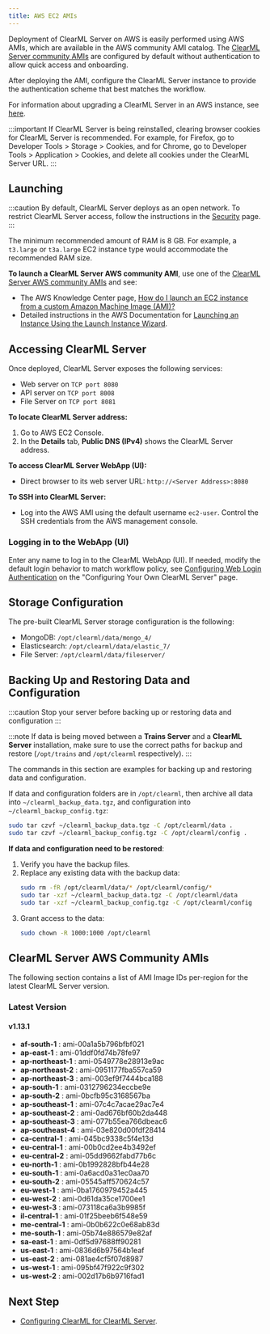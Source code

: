 ```yaml
---
title: AWS EC2 AMIs
---
```


Deployment of ClearML Server on AWS is easily performed using AWS AMIs, which are available in the AWS community AMI catalog.
The [ClearML Server community AMIs](#clearml-server-aws-community-amis) are configured by default without authentication
to allow quick access and onboarding.

After deploying the AMI, configure the ClearML Server instance to provide the authentication scheme that 
best matches the workflow.

For information about upgrading a ClearML Server in an AWS instance, see [here](upgrade_server_aws_ec2_ami.md).

:::important
If ClearML Server is being reinstalled, clearing browser cookies for ClearML Server is recommended. For example, 
for Firefox, go to Developer Tools > Storage > Cookies, and for Chrome, go to Developer Tools > Application > Cookies,
and delete all cookies under the ClearML Server URL.
:::

## Launching

:::caution
By default, ClearML Server deploys as an open network. To restrict ClearML Server access, follow the instructions 
in the [Security](clearml_server_security.md) page.
:::

The minimum recommended amount of RAM is 8 GB. For example, a `t3.large` or `t3a.large` EC2 instance type would accommodate the recommended RAM size.

**To launch a ClearML Server AWS community AMI**, use one of the [ClearML Server AWS community AMIs](#clearml-server-aws-community-amis) 
and see:

* The AWS Knowledge Center page, [How do I launch an EC2 instance from a custom Amazon Machine Image (AMI)?](https://aws.amazon.com/premiumsupport/knowledge-center/launch-instance-custom-ami/)
* Detailed instructions in the AWS Documentation for [Launching an Instance Using the Launch Instance Wizard](https://docs.aws.amazon.com/AWSEC2/latest/UserGuide/launching-instance.html).

## Accessing ClearML Server

Once deployed, ClearML Server exposes the following services:

* Web server on `TCP port 8080`
* API server on `TCP port 8008`
* File Server on `TCP port 8081`

**To locate ClearML Server address:**

1. Go to AWS EC2 Console.
1. In the **Details** tab, **Public DNS (IPv4)** shows the ClearML Server address.

**To access ClearML Server WebApp (UI):**

* Direct browser to its web server URL: `http://<Server Address>:8080`

**To SSH into ClearML Server:**

* Log into the AWS AMI using the default username `ec2-user`. Control the SSH credentials from the AWS management console.

### Logging in to the WebApp (UI)

Enter any name to log in to the ClearML WebApp (UI). If needed, modify the default login behavior to match workflow policy, 
see [Configuring Web Login Authentication](clearml_server_config.md#web-login-authentication) 
on the "Configuring Your Own ClearML Server" page.

## Storage Configuration

The pre-built ClearML Server storage configuration is the following:

* MongoDB: `/opt/clearml/data/mongo_4/`
* Elasticsearch: `/opt/clearml/data/elastic_7/`
* File Server: `/opt/clearml/data/fileserver/`


## Backing Up and Restoring Data and Configuration

:::caution
Stop your server before backing up or restoring data and configuration
:::

:::note
If data is being moved between a **Trains Server** and a **ClearML Server** installation, make sure to use the correct paths 
for backup and restore (`/opt/trains` and `/opt/clearml` respectively).
:::

The commands in this section are examples for backing up and restoring data and configuration.

If data and configuration folders are in `/opt/clearml`, then archive all data into `~/clearml_backup_data.tgz`, and 
configuration into `~/clearml_backup_config.tgz`:

```bash
sudo tar czvf ~/clearml_backup_data.tgz -C /opt/clearml/data .
sudo tar czvf ~/clearml_backup_config.tgz -C /opt/clearml/config .
```

**If data and configuration need to be restored**:

1. Verify you have the backup files.
1. Replace any existing data with the backup data:
   ```bash
   sudo rm -fR /opt/clearml/data/* /opt/clearml/config/*
   sudo tar -xzf ~/clearml_backup_data.tgz -C /opt/clearml/data
   sudo tar -xzf ~/clearml_backup_config.tgz -C /opt/clearml/config
   ```
1. Grant access to the data:
   ```bash
   sudo chown -R 1000:1000 /opt/clearml
   ```
        

## ClearML Server AWS Community AMIs

The following section contains a list of AMI Image IDs per-region for the latest ClearML Server version.



### Latest Version

#### v1.13.1

* **af-south-1** : ami-00a1a5b796bfbf021
* **ap-east-1** : ami-01ddf0fd74b78fe97
* **ap-northeast-1** : ami-0549778e28913e9ac
* **ap-northeast-2** : ami-0951177fba557ca59
* **ap-northeast-3** : ami-003ef9f7444bca188
* **ap-south-1** : ami-0312796234eccbe9e
* **ap-south-2** : ami-0bcfb95c3168567ba
* **ap-southeast-1** : ami-07c4c7acae29ac7e4
* **ap-southeast-2** : ami-0ad676bf60b2da448
* **ap-southeast-3** : ami-077b55ea766dbeac6
* **ap-southeast-4** : ami-03e820d00fdf28414
* **ca-central-1** : ami-045bc9338c5f4e13d
* **eu-central-1** : ami-00b0cd2ee4b3492ef
* **eu-central-2** : ami-05dd9662fabd77b6c
* **eu-north-1** : ami-0b1992828bfb44e28
* **eu-south-1** : ami-0a6acd0a31ec0aa70
* **eu-south-2** : ami-05545aff570624c57
* **eu-west-1** : ami-0ba1760979452a445
* **eu-west-2** : ami-0d61da35ce1700ee1
* **eu-west-3** : ami-073118ca6a3b9985f
* **il-central-1** : ami-01f25beeb6f548e59
* **me-central-1** : ami-0b0b622c0e68ab83d
* **me-south-1** : ami-05b74e886579e82af
* **sa-east-1** : ami-0df5d97688ff90281
* **us-east-1** : ami-0836d6b97564b1eaf
* **us-east-2** : ami-081ae4cf5f07d8987
* **us-west-1** : ami-095bf47f922c9f302
* **us-west-2** : ami-002d17b6b9716fad1

## Next Step

* [Configuring ClearML for ClearML Server](clearml_config_for_clearml_server.md).
